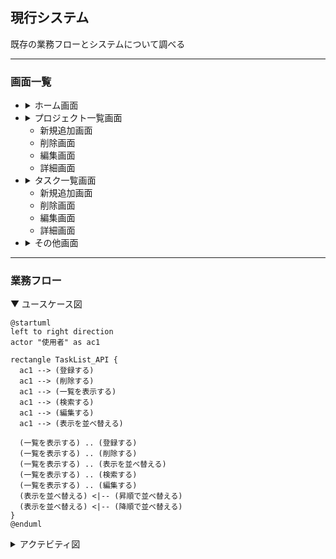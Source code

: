 
## 現行システム
既存の業務フローとシステムについて調べる

---
### 画面一覧
- <details><summary>ホーム画面</summary>初期画面</details>
- <details><summary>プロジェクト一覧画面</summary>案件の管理をする</details>

  - 新規追加画面
  - 削除画面
  - 編集画面
  - 詳細画面
- <details><summary>タスク一覧画面</summary>案件ごとの作業内容を管理をする</details>     

  - 新規追加画面
  - 削除画面
  - 編集画面
  - 詳細画面
- <details><summary>その他画面</summary>未実装。現状は作業の集計機能を有する</details>

---
### 業務フロー

▼ ユースケース図
[^1]: 「---」はボタン押下で遷移する。「白矢印」はユースケースのis-a関係を表すというテイで。
``` plantuml
@startuml
left to right direction
actor "使用者" as ac1

rectangle TaskList_API {
  ac1 --> (登録する)
  ac1 --> (削除する)
  ac1 --> (一覧を表示する)
  ac1 --> (検索する)
  ac1 --> (編集する)
  ac1 --> (表示を並べ替える)

  (一覧を表示する) .. (登録する)
  (一覧を表示する) .. (削除する)
  (一覧を表示する) .. (表示を並べ替える)
  (一覧を表示する) .. (検索する)
  (一覧を表示する) .. (編集する)
  (表示を並べ替える) <|-- (昇順で並べ替える)
  (表示を並べ替える) <|-- (降順で並べ替える)
}
@enduml
```

<details><summary>アクテビティ図</summary>

``` plantuml
@startuml

start
:ClickServlet.handleRequest();
:new page;
if (Page.onSecurityCheck) then (true)
  :Page.onInit();
  if (isForward?) then (no)
    :Process controls;
    if (continue processing?) then (no)
      stop
    endif

    if (isPost?) then (yes)
      :Page.onPost();
    else (no)
      :Page.onGet();
    endif
    :Page.onRender();
  endif
else (false)
endif

if (do redirect?) then (yes)
  :redirect process;
else
  if (do forward?) then (yes)
    :Forward request;
  else (no)
    :Render page template;
  endif
endif

stop

@enduml
```
</details>
